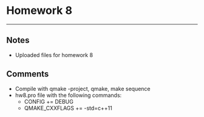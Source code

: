 


**Homework 8**
=============
----------------------------------------------
Notes
---------------
- Uploaded files for homework 8

Comments
-------------- 
- Compile with qmake -project, qmake, make sequence
- hw8.pro file with the following commands:
    - CONFIG += DEBUG
    - QMAKE_CXXFLAGS += -std=c++11
